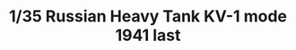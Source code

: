 ---
layout: product
title: "1/35 Russian Heavy Tank KV-1 mode 1941 last"
price: "3000" 
desc: "Maketa"
img_path: "/assets/img/ARK35033.webp"
brand: "Ark Models"
available: false
special_offer: false
new: false
soon: false
cat: "010000"
subcat: "015000"
subsubcat: "0N/A"
sifra: "ARK35033"
popular: false
spec: false
---